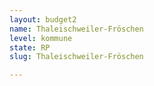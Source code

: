 ```yaml
---
layout: budget2
name: Thaleischweiler-Fröschen
level: kommune
state: RP
slug: Thaleischweiler-Fröschen

---
```




